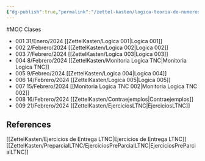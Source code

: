 ```yaml
---
{"dg-publish":true,"permalink":"/zettel-kasten/logica-teoria-de-numeros-y-conjuntos/"}
---
```


#MOC 
Clases
- 001 31/Enero/2024 [[ZettelKasten/Logica 001\|Logica 001]]
- 002 2/Febrero/2024 [[ZettelKasten/Logica 002\|Logica 002]]
- 003 7/Febrero/2024 [[ZettelKasten/Logica 003\|Logica 003]]
- 004 8/Febrero/2024 [[ZettelKasten/Monitoria Logica TNC\|Monitoria Logica TNC]]
- 005 9/Febreo/2024 [[ZettelKasten/Logica 004\|Logica 004]]
- 006 14/Febrero/2024 [[ZettelKasten/Logica 005\|Logica 005]]
- 007 15/Febrero/2024 [[Monitoria Logica TNC 002\|Monitoria Logica TNC 002]]
- 008 16/Febrero/2024 [[ZettelKasten/Contraejemplos\|Contraejemplos]]
- 009 21/Febrero/2024 [[ZettelKasten/EjerciciosLTNC\|EjerciciosLTNC]]

## References
 [[ZettelKasten/Ejercicios de Entrega LTNC\|Ejercicios de Entrega LTNC]]
 [[ZettelKasten/PreparcialLTNC/EjerciciosPreParcialLTNC\|EjerciciosPreParcialLTNC]]